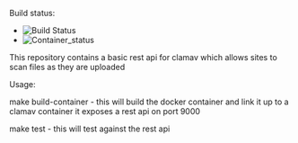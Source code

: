 Build status:
- ![Build Status](https://travis-ci.org/osterzel/clamav-rest.svg)
- ![Container_status](https://quay.io/repository/osterzel/clamav-rest/status)

This repository contains a basic rest api for clamav which allows sites to scan files as they are uploaded

Usage:

make build-container - this will build the docker container and link it up to a clamav container
                       it exposes a rest api on port 9000

make test - this will test against the rest api
